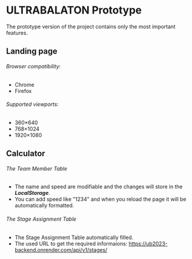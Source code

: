 # ULTRABALATON Prototype

The prototype version of the project contains only the most important features.

## Landing page

###### Browser compatibility:
* Chrome
* Firefox

###### Supported viewports:
* 360×640
* 768×1024
* 1920×1080

## Calculator

###### The Team Member Table
* The name and speed are modifiable and the changes will store in the **_LocalStorage_**.
* You can add speed like "1234" and when you reload the page it will be automatically formatted.


###### The Stage Assignment Table
* The Stage Assignment Table automatically filled.
* The used URL to get the required informaions: https://ub2023-backend.onrender.com/api/v1/stages/
